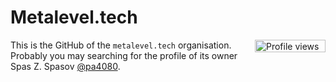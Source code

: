 # Metalevel.tech

<a href="https://github.com/pa4080"><img align="right" alt="Profile views badge" height="20" width="113" src="https://komarev.com/ghpvc/?username=pa4080&style=flat&color=7957d5"></a>

This is the GitHub of the `metalevel.tech` organisation. Probably you may searching for the profile of its owner Spas Z. Spasov [@pa4080](https://github.com/pa4080).
